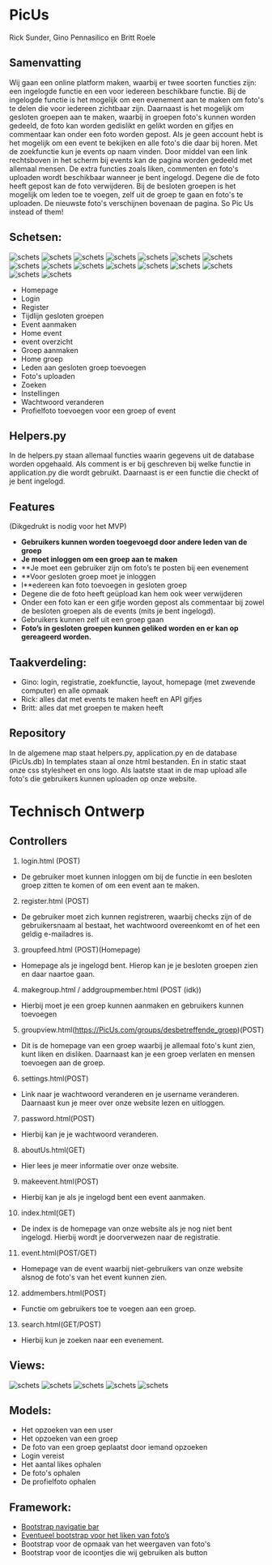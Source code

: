 # PicUs

Rick Sunder, Gino Pennasilico en Britt Roele
## Samenvatting
Wij gaan een online platform maken, waarbij er twee soorten functies zijn: een ingelogde functie en een voor iedereen beschikbare functie. Bij de ingelogde functie is het mogelijk om een evenement aan te maken om foto's te delen die voor iedereen zichtbaar zijn. Daarnaast is het mogelijk om gesloten groepen aan te maken, waarbij in groepen foto's kunnen worden gedeeld, de foto kan worden gedislikt en gelikt worden en gifjes en commentaar kan onder een foto worden gepost. Als je geen account hebt is het mogelijk om een event te bekijken en alle foto's die daar bij horen. Met de zoekfunctie kun je events op naam vinden. Door middel van een link rechtsboven in het scherm bij events kan de pagina worden gedeeld met allemaal mensen. De extra functies zoals liken, commenten en foto's uploaden wordt beschikbaar wanneer je bent ingelogd. Degene die de foto heeft gepost kan de foto verwijderen. Bij de besloten groepen is het mogelijk om leden toe te voegen, zelf uit de groep te gaan en foto's te uploaden. De nieuwste foto's verschijnen bovenaan de pagina. So Pic Us instead of them!


## Schetsen:

![schets](doc/Add_member.PNG)
![schets](doc/Schermopname(9).png)
![schets](doc/Schermopname(10).png)
![schets](doc/Schermopname(11).png)
![schets](doc/Schermopname(13).png)
![schets](doc/Schermopname(14).png)
![schets](doc/Schermopname(15).png)
![schets](doc/Schermopname(16).png)
![schets](doc/Schermopname(17).png)
![schets](doc/Schermopname(18).png)
![schets](doc/Schermopname(19).png)
![schets](doc/Schermopname(20).png)
![schets](doc/Schermopname(21).png)
![schets](doc/Schermopname(21).png)
![schets](doc/Schermopname(23).png)
![schets](doc/Schermopname(24).png)


* Homepage
* Login
* Register
* Tijdlijn gesloten groepen
* Event aanmaken
* Home event
* event overzicht
* Groep aanmaken
* Home groep
* Leden aan gesloten groep toevoegen
* Foto's uploaden
* Zoeken
* Instellingen
* Wachtwoord veranderen
* Profielfoto toevoegen voor een groep of event

## Helpers.py
In de helpers.py staan allemaal functies waarin gegevens uit de database worden opgehaald. Als comment is er bij geschreven bij welke functie in application.py die wordt gebruikt. Daarnaast is er een functie die checkt of je bent ingelogd.

## Features
(Dikgedrukt is nodig voor het MVP)

* **Gebruikers kunnen worden toegevoegd door andere leden van de groep**
* **Je moet inloggen om een groep aan te maken**
* **Je moet een gebruiker zijn om foto’s te posten bij een evenement
* **Voor gesloten groep moet je inloggen
* I**edereen kan foto toevoegen in gesloten groep
* Degene die de foto heeft geüpload kan hem ook weer verwijderen
* Onder een foto kan er een gifje worden gepost als commentaar bij zowel de besloten groepen als de events (mits je bent ingelogd).
* Gebruikers kunnen zelf uit een groep gaan
* **Foto’s in gesloten groepen kunnen geliked worden en er kan op gereageerd worden.**

## Taakverdeling:
* Gino: login, registratie, zoekfunctie, layout, homepage (met zwevende computer) en alle opmaak
* Rick: alles dat met events te maken heeft en API gifjes
* Britt: alles dat met groepen te maken heeft

## Repository
In de algemene map staat helpers.py, application.py en de database (PicUs.db)
In templates staan al onze html bestanden. En in static staat onze css stylesheet en ons logo. Als laatste staat in de map upload alle foto's die gebruikers kunnen uploaden op onze website.

# Technisch Ontwerp
## Controllers
1. login.html (POST)
* De gebruiker moet kunnen inloggen om bij de functie in een besloten groep zitten te komen of om een event aan te maken.
2. register.html (POST)
* De gebruiker moet zich kunnen registreren, waarbij checks zijn of de gebruikersnaam al bestaat, het wachtwoord overeenkomt en of het een geldig e-mailadres is.
3. groupfeed.html (POST)(Homepage)
* Homepage als je ingelogd bent. Hierop kan je je besloten groepen zien en daar naartoe gaan.
4. makegroup.html / addgroupmember.html (POST (idk))
* Hierbij moet je een groep kunnen aanmaken en gebruikers kunnen toevoegen
5. groupview.html(https://PicUs.com/groups/desbetreffende_groep)(POST)
* Dit is de homepage van een groep waarbij je allemaal foto's kunt zien, kunt liken en disliken. Daarnaast kan je een groep verlaten en mensen toevoegen aan de groep.
6. settings.html(POST)
* Link naar je wachtwoord veranderen en je username veranderen. Daarnaast kun je meer over onze website lezen en uitloggen.
7. password.html(POST)
* Hierbij kan je je wachtwoord veranderen.
8. aboutUs.html(GET)
* Hier lees je meer informatie over onze website.
9. makeevent.html(POST)
* Hierbij kan je als je ingelogd bent een event aanmaken.
10. index.html(GET)
* De index is de homepage van onze website als je nog niet bent ingelogd. Hierbij wordt je doorverwezen naar de registratie.
11. event.html(POST/GET)
* Homepage van de event waarbij niet-gebruikers van onze website alsnog de foto's van het event kunnen zien.
12. addmembers.html(POST)
* Functie om gebruikers toe te voegen aan een groep.
13. search.html(GET/POST)
* Hierbij kun je zoeken naar een evenement.

## Views:
![schets](doc/IMG_2173.jpg)
![schets](doc/IMG_2174.jpg)
![schets](doc/IMG_2175.jpg)
![schets](doc/IMG_2176.jpg)
![schets](doc/IMG_2177.jpg)

## Models:
* Het opzoeken van een user
* Het opzoeken van een groep
* De foto van een groep geplaatst door iemand opzoeken
* Login vereist
* Het aantal likes ophalen
* De foto's ophalen
* De profielfoto ophalen

## Framework:
* [Bootstrap navigatie bar](https://bootsnipp.com/snippets/Vm7d)
* [Eventueel bootstrap voor het liken van foto’s](https://bootsnipp.com/snippets/featured/modal-lightbox-with-likedislike)
* Bootstrap voor de opmaak van het weergaven van foto's
* Bootstrap voor de icoontjes die wij gebruiken als button
